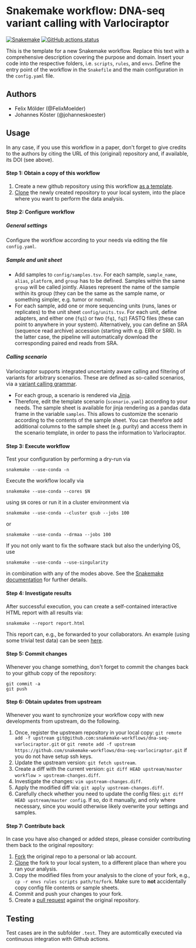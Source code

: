 # Snakemake workflow: DNA-seq variant calling with Varlociraptor

[![Snakemake](https://img.shields.io/badge/snakemake-≥5.7.0-brightgreen.svg)](https://snakemake.bitbucket.io)
[![GitHub actions status](https://github.com/snakemake-workflows/dna-seq-varlociraptor/workflows/CI/badge.svg?branch=master)](https://github.com/snakemake-workflows/dna-seq-varlociraptor/actions?query=branch%3Amaster+workflow%3ACI)

This is the template for a new Snakemake workflow. Replace this text with a comprehensive description covering the purpose and domain.
Insert your code into the respective folders, i.e. `scripts`, `rules`, and `envs`. Define the entry point of the workflow in the `Snakefile` and the main configuration in the `config.yaml` file.

## Authors

* Felix Mölder (@FelixMoelder)
* Johannes Köster (@johanneskoester)

## Usage

In any case, if you use this workflow in a paper, don't forget to give credits to the authors by citing the URL of this (original) repository and, if available, its DOI (see above).

#### Step 1: Obtain a copy of this workflow

1. Create a new github repository using this workflow [as a template](https://help.github.com/en/articles/creating-a-repository-from-a-template).
2. [Clone](https://help.github.com/en/articles/cloning-a-repository) the newly created repository to your local system, into the place where you want to perform the data analysis.

#### Step 2: Configure workflow

##### General settings
Configure the workflow according to your needs via editing the file `config.yaml`.

##### Sample and unit sheet

* Add samples to `config/samples.tsv`. For each sample, `sample_name`, `alias`, `platform`, and `group` has to be defined. Samples within the same `group` will be called jointly. Aliases represent the name of the sample within its group (they can be the same as the sample name, or something simpler, e.g. tumor or normal).
* For each sample, add one or more sequencing units (runs, lanes or replicates) to the unit sheet `config/units.tsv`. For each unit, define adapters, and either one (`fq1`) or two (`fq1`, `fq2`) FASTQ files (these can point to anywhere in your system). Alternatively, you can define an SRA (sequence read archive) accession (starting with e.g. ERR or SRR). In the latter case, the pipeline will automatically download the corresponding paired end reads from SRA.


##### Calling scenario

Varlociraptor supports integrated uncertainty aware calling and filtering of variants for arbitrary scenarios. These are defined as so-called scenarios, via a [variant calling grammar](https://varlociraptor.github.io/docs/calling#generic-variant-calling).
* For each group, a scenario is rendered via [Jinja](https://jinja.palletsprojects.com).
* Therefore, edit the template scenario (`scenario.yaml`) according to your needs. The sample sheet is available for jinja rendering as a pandas data frame in the variable `samples`. This allows to customize the scenario according to the contents of the sample sheet. You can therefore add additional columns to the sample sheet (e.g. purity) and access them in the scenario template, in order to pass the information to Varlociraptor.

#### Step 3: Execute workflow

Test your configuration by performing a dry-run via

    snakemake --use-conda -n

Execute the workflow locally via

    snakemake --use-conda --cores $N

using `$N` cores or run it in a cluster environment via

    snakemake --use-conda --cluster qsub --jobs 100

or

    snakemake --use-conda --drmaa --jobs 100

If you not only want to fix the software stack but also the underlying OS, use

    snakemake --use-conda --use-singularity

in combination with any of the modes above.
See the [Snakemake documentation](https://snakemake.readthedocs.io/en/stable/executable.html) for further details.

#### Step 4: Investigate results

After successful execution, you can create a self-contained interactive HTML report with all results via:

    snakemake --report report.html

This report can, e.g., be forwarded to your collaborators.
An example (using some trivial test data) can be seen [here](https://cdn.rawgit.com/snakemake-workflows/dna-seq-gatk-variant-calling/master/.test/report.html).

#### Step 5: Commit changes

Whenever you change something, don't forget to commit the changes back to your github copy of the repository:

    git commit -a
    git push

#### Step 6: Obtain updates from upstream

Whenever you want to synchronize your workflow copy with new developments from upstream, do the following.

1. Once, register the upstream repository in your local copy: `git remote add -f upstream git@github.com:snakemake-workflows/dna-seq-varlociraptor.git` or `git remote add -f upstream https://github.com/snakemake-workflows/dna-seq-varlociraptor.git` if you do not have setup ssh keys.
2. Update the upstream version: `git fetch upstream`.
3. Create a diff with the current version: `git diff HEAD upstream/master workflow > upstream-changes.diff`.
4. Investigate the changes: `vim upstream-changes.diff`.
5. Apply the modified diff via: `git apply upstream-changes.diff`.
6. Carefully check whether you need to update the config files: `git diff HEAD upstream/master config`. If so, do it manually, and only where necessary, since you would otherwise likely overwrite your settings and samples.


#### Step 7: Contribute back

In case you have also changed or added steps, please consider contributing them back to the original repository:

1. [Fork](https://help.github.com/en/articles/fork-a-repo) the original repo to a personal or lab account.
2. [Clone](https://help.github.com/en/articles/cloning-a-repository) the fork to your local system, to a different place than where you ran your analysis.
3. Copy the modified files from your analysis to the clone of your fork, e.g., `cp -r envs rules scripts path/to/fork`. Make sure to **not** accidentally copy config file contents or sample sheets.
4. Commit and push your changes to your fork.
5. Create a [pull request](https://help.github.com/en/articles/creating-a-pull-request) against the original repository.

## Testing

Test cases are in the subfolder `.test`. They are automtically executed via continuous integration with Github actions.
